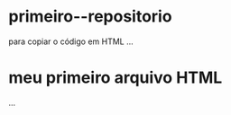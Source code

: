 # primeiro--repositorio

para copiar o código em HTML
...
<html>
  <h1>meu primeiro arquivo HTML</h1>
</html>
...

